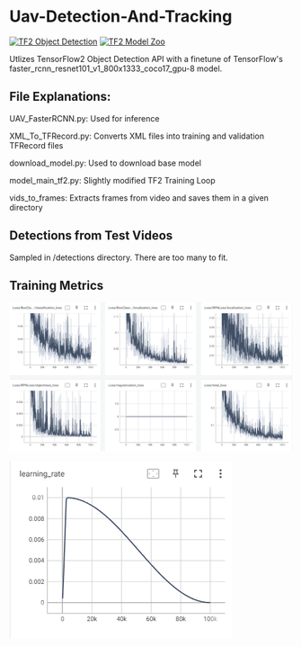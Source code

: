 # Uav-Detection-And-Tracking
<a href="https://github.com/tensorflow/models/tree/master/research/object_detection" target="_parent"><img src="https://img.shields.io/badge/TensorFlow-2.2-FF6F00?logo=tensorflow" alt="TF2 Object Detection"/></a>
<a href="https://github.com/tensorflow/models/blob/master/research/object_detection/g3doc/tf2_detection_zoo.md" target="_parent"><img src="https://img.shields.io/badge/TensorFlow-2.2-FF6F00?logo=tensorflow" alt="TF2 Model Zoo"/></a>

Utlizes TensorFlow2 Object Detection API with a finetune of TensorFlow's faster_rcnn_resnet101_v1_800x1333_coco17_gpu-8 model.

## File Explanations:
UAV_FasterRCNN.py: Used for inference

XML_To_TFRecord.py: Converts XML files into training and validation TFRecord files

download_model.py: Used to download base model

model_main_tf2.py: Slightly modified TF2 Training Loop

vids_to_frames: Extracts frames from video and saves them in a given directory

## Detections from Test Videos
Sampled in /detections directory. There are too many to fit.

## Training Metrics
![Metrics 1](https://github.com/RobCaamano/Uav-Detection-And-Tracking/blob/main/metrics_1.png)

![Learning rate](https://github.com/RobCaamano/Uav-Detection-And-Tracking/blob/main/lr.png)

